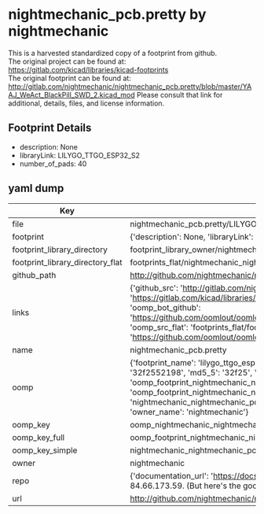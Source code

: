 # nightmechanic_pcb.pretty by nightmechanic  
This is a harvested standardized copy of a footprint from github.  
The original project can be found at:  
https://gitlab.com/kicad/libraries/kicad-footprints  
The original footprint can be found at:
http://gitlab.com/nightmechanic/nightmechanic_pcb.pretty/blob/master/YAAJ_WeAct_BlackPill_SWD_2.kicad_mod
Please consult that link for additional, details, files, and license information.  
## Footprint Details
* description: None  
* libraryLink: LILYGO_TTGO_ESP32_S2  
* number_of_pads: 40  
## yaml dump  
| Key | Value |  
| --- | --- |  
| file | nightmechanic_pcb.pretty/LILYGO_TTGO_ESP32_S2.kicad_mod |  
| footprint | {'description': None, 'libraryLink': 'LILYGO_TTGO_ESP32_S2', 'number_of_pads': 40} |  
| footprint_library_directory | footprint_library_owner/nightmechanic_nightmechanic_pcb.pretty |  
| footprint_library_directory_flat | footprints_flat/nightmechanic_nightmechanic_pcb_lilygo_ttgo_esp32_s2/working |  
| github_path | http://github.com/nightmechanic/nightmechanic_pcb.pretty/blob/master/LILYGO_TTGO_ESP32_S2.kicad_mod |  
| links | {'github_src': 'http://gitlab.com/nightmechanic/nightmechanic_pcb.pretty/blob/master/YAAJ_WeAct_BlackPill_SWD_2.kicad_mod', 'github_src_repo': 'https://gitlab.com/kicad/libraries/kicad-footprints', 'oomp_bot': 'footprints/nightmechanic_nightmechanic_pcb_lilygo_ttgo_esp32_s2/working', 'oomp_bot_github': 'https://github.com/oomlout/oomlout_oomp_footprint_bot/tree/main/footprints/nightmechanic_nightmechanic_pcb_lilygo_ttgo_esp32_s2/working', 'oomp_src_flat': 'footprints_flat/footprints_flat/nightmechanic_nightmechanic_pcb_lilygo_ttgo_esp32_s2/working', 'oomp_src_flat_github': 'https://github.com/oomlout/oomlout_oomp_footprint_src/tree/main/footprints_flat/nightmechanic_nightmechanic_pcb_lilygo_ttgo_esp32_s2/working'} |  
| name | nightmechanic_pcb.pretty |  
| oomp | {'footprint_name': 'lilygo_ttgo_esp32_s2', 'library_name': 'nightmechanic_pcb', 'md5': '32f25521983c2cc5a16eeb338a148b18', 'md5_10': '32f2552198', 'md5_5': '32f25', 'md5_6': '32f255', 'oomp_key': 'oomp_nightmechanic_nightmechanic_pcb_lilygo_ttgo_esp32_s2', 'oomp_key_extra': 'oomp_footprint_nightmechanic_nightmechanic_pcb_lilygo_ttgo_esp32_s2', 'oomp_key_full': 'oomp_footprint_nightmechanic_nightmechanic_pcb_lilygo_ttgo_esp32_s2_32f255', 'oomp_key_simple': 'nightmechanic_nightmechanic_pcb_lilygo_ttgo_esp32_s2', 'original_filename': 'nightmechanic_pcb.pretty/LILYGO_TTGO_ESP32_S2.kicad_mod', 'owner_name': 'nightmechanic'} |  
| oomp_key | oomp_nightmechanic_nightmechanic_pcb_lilygo_ttgo_esp32_s2 |  
| oomp_key_full | oomp_footprint_nightmechanic_nightmechanic_pcb_lilygo_ttgo_esp32_s2 |  
| oomp_key_simple | nightmechanic_nightmechanic_pcb_lilygo_ttgo_esp32_s2 |  
| owner | nightmechanic |  
| repo | {'documentation_url': 'https://docs.github.com/rest/overview/resources-in-the-rest-api#rate-limiting', 'message': "API rate limit exceeded for 84.66.173.59. (But here's the good news: Authenticated requests get a higher rate limit. Check out the documentation for more details.)"} |  
| url | http://github.com/nightmechanic/nightmechanic_pcb.pretty |  

